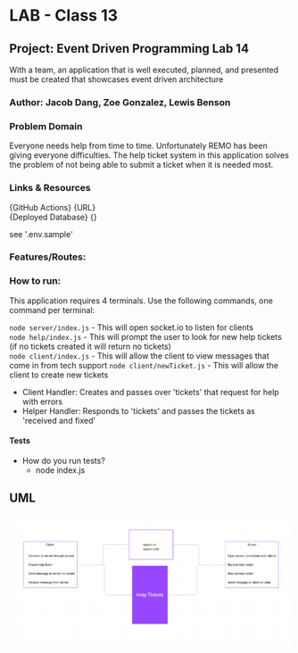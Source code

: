 <!-- @format -->

# LAB - Class 13

## Project: Event Driven Programming Lab 14

With a team, an application that is well executed, planned, and presented must be created that showcases event driven architecture

### Author: Jacob Dang, Zoe Gonzalez, Lewis Benson

### Problem Domain  
  
Everyone needs help from time to time. Unfortunately REMO has been giving everyone difficulties. The help ticket system in this application solves the problem of not being able to submit a ticket when it is needed most.  
  
### Links & Resources  
  
{GitHub Actions} {URL}  
{Deployed Database} {}  
  
see '.env.sample'  
  
### Features/Routes:  
  
### How to run:  
  
This application requires 4 terminals. Use the following commands, one command per terminal:  
  
`node server/index.js` - This will open socket.io to listen for clients  
`node help/index.js` - This will prompt the user to look for new help tickets (if no tickets created it will return no tickets)  
`node client/index.js` - This will allow the client to view messages that come in from tech support 
`node client/newTicket.js` - This will allow the client to create new tickets  
  
- Client Handler: Creates and passes over 'tickets' that request for help with errors
- Helper Handler: Responds to 'tickets' and passes the tickets as 'received and fixed'

#### Tests  
  
- How do you run tests?  
  - node index.js  
  
## UML  
  
![UML](./images/socket14.PNG)  
